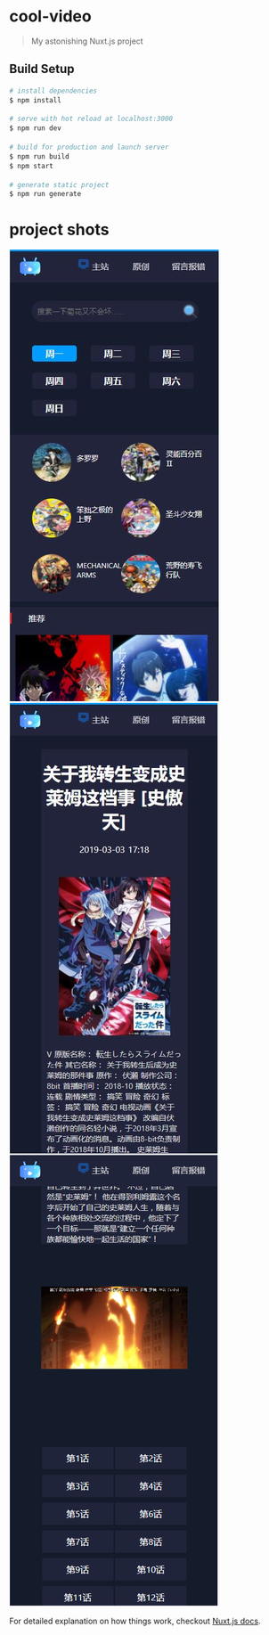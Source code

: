 # cool-video

> My astonishing Nuxt.js project

## Build Setup

``` bash
# install dependencies
$ npm install

# serve with hot reload at localhost:3000
$ npm run dev

# build for production and launch server
$ npm run build
$ npm start

# generate static project
$ npm run generate
```
# project shots

![images](https://github.com/Acooll/cool-video/raw/master/static/001.jpg)
![images](https://github.com/Acooll/cool-video/raw/master/static/003.jpg)
![images](https://github.com/Acooll/cool-video/raw/master/static/002.png)

For detailed explanation on how things work, checkout [Nuxt.js docs](https://nuxtjs.org).
